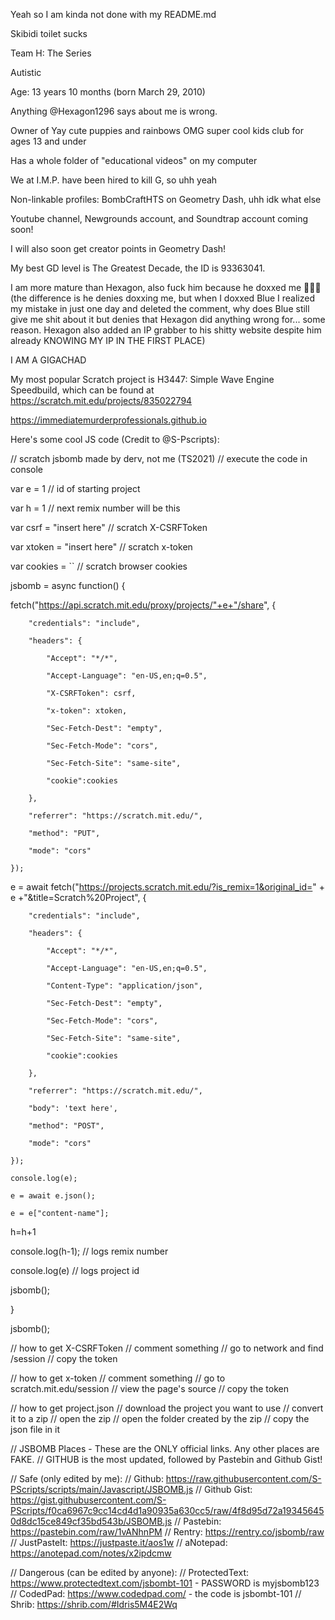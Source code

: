 Yeah so I am kinda not done with my README.md

Skibidi toilet sucks

Team H: The Series

Autistic

Age: 13 years 10 months (born March 29, 2010)

Anything @Hexagon1296 says about me is wrong.

Owner of Yay cute puppies and rainbows OMG super cool kids club for ages 13 and under

Has a whole folder of "educational videos" on my computer

We at I.M.P. have been hired to kill G, so uhh yeah

Non-linkable profiles: BombCraftHTS on Geometry Dash, uhh idk what else

Youtube channel, Newgrounds account, and Soundtrap account coming soon!

I will also soon get creator points in Geometry Dash!

My best GD level is The Greatest Decade, the ID is 93363041.

I am more mature than Hexagon, also fuck him because he doxxed me 🖕🖕🖕 (the difference is he denies doxxing me, but when I doxxed Blue I realized my mistake in just one day and deleted the comment, why does Blue still give me shit about it but denies that Hexagon did anything wrong for... some reason. Hexagon also added an IP grabber to his shitty website despite him already KNOWING MY IP IN THE FIRST PLACE)

I AM A GIGACHAD

My most popular Scratch project is H3447: Simple Wave Engine Speedbuild, which can be found at https://scratch.mit.edu/projects/835022794

https://immediatemurderprofessionals.github.io


Here's some cool JS  code (Credit to @S-Pscripts):

// scratch jsbomb made by derv, not me (TS2021)
// execute the code in console

var e = 1 // id of starting project

var h = 1 // next remix number will be this

var csrf = "insert here" // scratch X-CSRFToken

var xtoken = "insert here" // scratch x-token

var cookies = `` // scratch browser cookies

jsbomb = async function() {

fetch("https://api.scratch.mit.edu/proxy/projects/"+e+"/share", {

        "credentials": "include",

        "headers": {

            "Accept": "*/*",

            "Accept-Language": "en-US,en;q=0.5",

            "X-CSRFToken": csrf,

            "x-token": xtoken,

            "Sec-Fetch-Dest": "empty",

            "Sec-Fetch-Mode": "cors",

            "Sec-Fetch-Site": "same-site",

            "cookie":cookies

        },

        "referrer": "https://scratch.mit.edu/",

        "method": "PUT",

        "mode": "cors"

    });

e = await fetch("https://projects.scratch.mit.edu/?is_remix=1&original_id=" + e +"&title=Scratch%20Project", {

        "credentials": "include",

        "headers": {

            "Accept": "*/*",

            "Accept-Language": "en-US,en;q=0.5",

            "Content-Type": "application/json",

            "Sec-Fetch-Dest": "empty",

            "Sec-Fetch-Mode": "cors",

            "Sec-Fetch-Site": "same-site",

            "cookie":cookies

        },

        "referrer": "https://scratch.mit.edu/",

        "body": 'text here',

        "method": "POST",

        "mode": "cors"

    });

    console.log(e);

    e = await e.json();

    e = e["content-name"];

h=h+1

console.log(h-1); // logs remix number

console.log(e) // logs project id

jsbomb();

}

jsbomb();

// how to get X-CSRFToken
// comment something
// go to network and find /session
// copy the token

// how to get x-token
// comment something
// go to scratch.mit.edu/session
// view the page's source
// copy the token

// how to get project.json
// download the project you want to use
// convert it to a zip 
// open the zip
// open the folder created by the zip
// copy the json file in it

// JSBOMB Places - These are the ONLY official links. Any other places are FAKE.
// GITHUB is the most updated, followed by Pastebin and Github Gist!

// Safe (only edited by me):
// Github: https://raw.githubusercontent.com/S-PScripts/scripts/main/Javascript/JSBOMB.js
// Github Gist: https://gist.githubusercontent.com/S-PScripts/f0ca6967c9cc14cd4d1a90935a630cc5/raw/4f8d95d72a193456450d8dc15ce849cf35bd543b/JSBOMB.js
// Pastebin: https://pastebin.com/raw/1vANhnPM
// Rentry: https://rentry.co/jsbomb/raw
// JustPasteIt: https://justpaste.it/aos1w
// aNotepad: https://anotepad.com/notes/x2ipdcmw

// Dangerous (can be edited by anyone):
// ProtectedText: https://www.protectedtext.com/jsbombt-101 - PASSWORD is myjsbomb123
// CodedPad: https://www.codedpad.com/ - the code is jsbombt-101
// Shrib: https://shrib.com/#Idris5M4E2Wq
